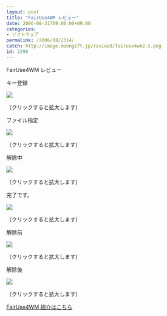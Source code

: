 ```yaml
---
layout: post
title: "FairUse4WM レビュー"
date: 2006-08-31T09:00:00+09:00
categories:
- ソフトウェア
permalink: /2006/08/2314/
catch: http://image.moongift.jp/review3/fairuse4wm2.s.png
id: 2298
---
```

FairUse4WM レビュー  
<!--more-->

キー登録

  

[![](http://image.moongift.jp/review3/fairuse4wm3.s.png)](http://image.moongift.jp/review3/fairuse4wm3.png)  
  
（クリックすると拡大します)

  

ファイル指定

  

[![](http://image.moongift.jp/review3/fairuse4wm4.s.png)](http://image.moongift.jp/review3/fairuse4wm4.png)  
  
（クリックすると拡大します)

  

解除中

  

[![](http://image.moongift.jp/review3/fairuse4wm1.s.png)](http://image.moongift.jp/review3/fairuse4wm1.png)  
  
（クリックすると拡大します)

  

完了です。

  

[![](http://image.moongift.jp/review3/fairuse4wm2.s.png)](http://image.moongift.jp/review3/fairuse4wm2.png)  
  
（クリックすると拡大します)

  

解除前

  

[![](http://image.moongift.jp/review3/fairuse4wm5.s.png)](http://image.moongift.jp/review3/fairuse4wm5.png)  
  
（クリックすると拡大します)

  

解除後

  

[![](http://image.moongift.jp/review3/fairuse4wm6.s.png)](http://image.moongift.jp/review3/fairuse4wm6.png)  
  
（クリックすると拡大します)

  

[FairUse4WM 紹介はこちら](http://fw.moongift.jp/intro/i-2306.html)


